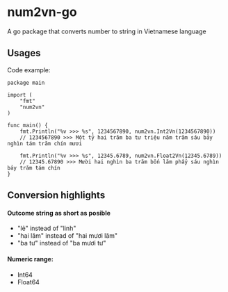 # num2vn-go
A go package that converts number to string in Vietnamese language

## Usages

Code example:

```
package main

import (
	"fmt"
	"num2vn"
)

func main() {
	fmt.Println("%v >>> %s", 1234567890, num2vn.Int2Vn(1234567890))
	// 1234567890 >>> Một tỷ hai trăm ba tư triệu năm trăm sáu bảy nghìn tám trăm chín mươi

	fmt.Println("%v >>> %s", 12345.6789, num2vn.Float2Vn(12345.6789))
	// 12345.67890 >>> Mười hai nghìn ba trăm bốn lăm phẩy sáu nghìn bảy trăm tám chín
}
```

## Conversion highlights

#### Outcome string as short as posible
- "lẻ" instead of "linh"
- "hai lăm" instead of "hai mươi lăm"
- "ba tư" instead of "ba mươi tư"

#### Numeric range:
- Int64
- Float64
